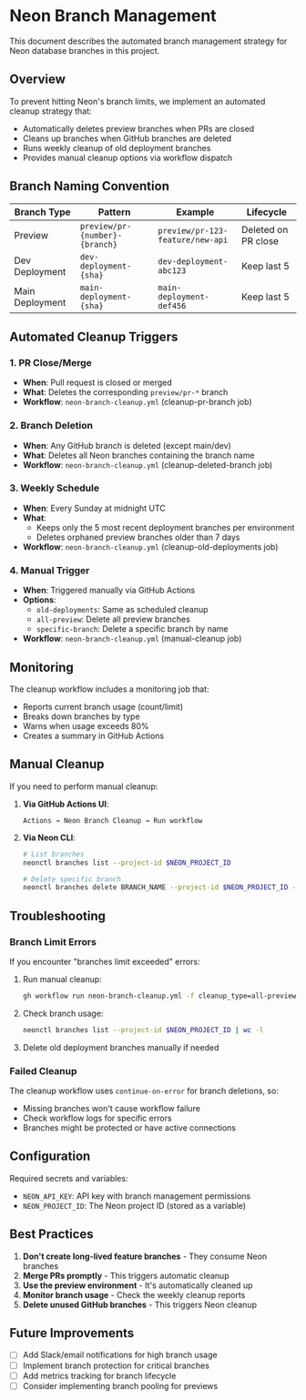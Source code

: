 # Neon Branch Management

This document describes the automated branch management strategy for Neon database branches in this project.

## Overview

To prevent hitting Neon's branch limits, we implement an automated cleanup strategy that:
- Automatically deletes preview branches when PRs are closed
- Cleans up branches when GitHub branches are deleted
- Runs weekly cleanup of old deployment branches
- Provides manual cleanup options via workflow dispatch

## Branch Naming Convention

| Branch Type | Pattern | Example | Lifecycle |
|-------------|---------|---------|-----------|
| Preview | `preview/pr-{number}-{branch}` | `preview/pr-123-feature/new-api` | Deleted on PR close |
| Dev Deployment | `dev-deployment-{sha}` | `dev-deployment-abc123` | Keep last 5 |
| Main Deployment | `main-deployment-{sha}` | `main-deployment-def456` | Keep last 5 |

## Automated Cleanup Triggers

### 1. PR Close/Merge
- **When**: Pull request is closed or merged
- **What**: Deletes the corresponding `preview/pr-*` branch
- **Workflow**: `neon-branch-cleanup.yml` (cleanup-pr-branch job)

### 2. Branch Deletion
- **When**: Any GitHub branch is deleted (except main/dev)
- **What**: Deletes all Neon branches containing the branch name
- **Workflow**: `neon-branch-cleanup.yml` (cleanup-deleted-branch job)

### 3. Weekly Schedule
- **When**: Every Sunday at midnight UTC
- **What**:
  - Keeps only the 5 most recent deployment branches per environment
  - Deletes orphaned preview branches older than 7 days
- **Workflow**: `neon-branch-cleanup.yml` (cleanup-old-deployments job)

### 4. Manual Trigger
- **When**: Triggered manually via GitHub Actions
- **Options**:
  - `old-deployments`: Same as scheduled cleanup
  - `all-preview`: Delete all preview branches
  - `specific-branch`: Delete a specific branch by name
- **Workflow**: `neon-branch-cleanup.yml` (manual-cleanup job)

## Monitoring

The cleanup workflow includes a monitoring job that:
- Reports current branch usage (count/limit)
- Breaks down branches by type
- Warns when usage exceeds 80%
- Creates a summary in GitHub Actions

## Manual Cleanup

If you need to perform manual cleanup:

1. **Via GitHub Actions UI**:
   ```
   Actions → Neon Branch Cleanup → Run workflow
   ```

2. **Via Neon CLI**:
   ```bash
   # List branches
   neonctl branches list --project-id $NEON_PROJECT_ID

   # Delete specific branch
   neonctl branches delete BRANCH_NAME --project-id $NEON_PROJECT_ID --force
   ```

## Troubleshooting

### Branch Limit Errors

If you encounter "branches limit exceeded" errors:

1. Run manual cleanup:
   ```bash
   gh workflow run neon-branch-cleanup.yml -f cleanup_type=all-preview
   ```

2. Check branch usage:
   ```bash
   neonctl branches list --project-id $NEON_PROJECT_ID | wc -l
   ```

3. Delete old deployment branches manually if needed

### Failed Cleanup

The cleanup workflow uses `continue-on-error` for branch deletions, so:
- Missing branches won't cause workflow failure
- Check workflow logs for specific errors
- Branches might be protected or have active connections

## Configuration

Required secrets and variables:
- `NEON_API_KEY`: API key with branch management permissions
- `NEON_PROJECT_ID`: The Neon project ID (stored as a variable)

## Best Practices

1. **Don't create long-lived feature branches** - They consume Neon branches
2. **Merge PRs promptly** - This triggers automatic cleanup
3. **Use the preview environment** - It's automatically cleaned up
4. **Monitor branch usage** - Check the weekly cleanup reports
5. **Delete unused GitHub branches** - This triggers Neon cleanup

## Future Improvements

- [ ] Add Slack/email notifications for high branch usage
- [ ] Implement branch protection for critical branches
- [ ] Add metrics tracking for branch lifecycle
- [ ] Consider implementing branch pooling for previews

